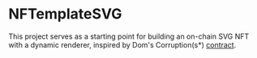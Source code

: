 # NFTemplateSVG

This project serves as a starting point for building an on-chain SVG NFT with a dynamic renderer, inspired by Dom's Corruption(s*) [contract](https://etherscan.io/address/0x5BDf397bB2912859Dbd8011F320a222f79A28d2E).
